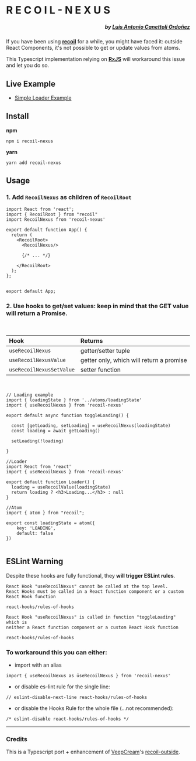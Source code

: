 # R E C O I L - N E X U S 
##### <div align="right">by [Luis Antonio Canettoli Ordoñez](http://luisanton.io)</div>
If you have been using **[recoil](https://recoiljs.org/)** for a while, you might have faced it: outside React Components, it's not possible to get or update values from atoms.

This Typescript implementation relying on **[RxJS](https://rxjs-dev.firebaseapp.com/guide/overview)** will workaround this issue and let you do so.

## Live Example

- [Simple Loader Example](https://codesandbox.io/s/quirky-euclid-qnvzw)

## Install

**npm**

`npm i recoil-nexus`

**yarn**

`yarn add recoil-nexus`

## Usage

### 1. Add `RecoilNexus` as children of `RecoilRoot`

```tsx
import React from 'react';
import { RecoilRoot } from "recoil"
import RecoilNexus from 'recoil-nexus'

export default function App() {
  return (
    <RecoilRoot>
      <RecoilNexus/>
      
      {/* ... */}
      
    </RecoilRoot>
  );
};


export default App;
```

### 2. Use hooks to get/set values: keep in mind that the GET value will return a Promise.

<br />

| Hook | Returns |
| :------------- | :----------- |
| `useRecoilNexus` 	| getter/setter tuple 	|
| `useRecoilNexusValue` 	| getter only, which will return a promise 	|
| `useRecoilNexusSetValue` 	| setter function 	|

<br />

```tsx
// Loading example
import { loadingState } from '../atoms/loadingState'
import { useRecoilNexus } from 'recoil-nexus'

export default async function toggleLoading() {

  const [getLoading, setLoading] = useRecoilNexus(loadingState) 
  const loading = await getLoading()
 
  setLoading(!loading)
  
}
```

```tsx
//Loader
import React from 'react'
import { useRecoilNexus } from 'recoil-nexus'

export default function Loader() {
  loading = useRecoilValue(loadingState)
  return loading ? <h3>Loading...</h3> : null
}

```

```tsx
//Atom
import { atom } from "recoil";

export const loadingState = atom({
    key: 'LOADING',
    default: false
})
  
```

## ESLint Warning
Despite these hooks are fully functional, they **will trigger ESLint rules**.

```
React Hook "useRecoilNexus" cannot be called at the top level. 
React Hooks must be called in a React function component or a custom React Hook function  

react-hooks/rules-of-hooks
```

```
React Hook "useRecoilNexus" is called in function "toggleLoading" which is 
neither a React function component or a custom React Hook function  

react-hooks/rules-of-hooks
```

### To workaround this you can either:
- import with an alias
```tsx
import { useRecoilNexus as üseRecoilNexus } from 'recoil-nexus'
```
- or disable es-lint rule for the single line:
```tsx
// eslint-disable-next-line react-hooks/rules-of-hooks
```
- or disable the Hooks Rule for the whole file (...not recommended):
```tsx
/* eslint-disable react-hooks/rules-of-hooks */
```
_____________
### Credits

This is a Typescript port + enhancement of [VeepCream](https://github.com/VeepCream)'s [recoil-outside](https://www.npmjs.com/package/recoil-outside).
